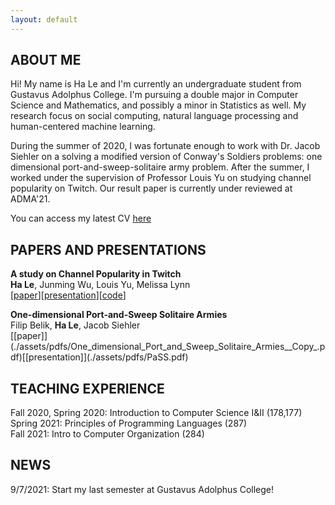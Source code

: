```yaml
---
layout: default
---
```


## ABOUT ME

Hi! My name is Ha Le and I'm currently an undergraduate student from Gustavus Adolphus College. I'm pursuing a double major in Computer Science and Mathematics, and possibly a minor in Statistics as well. My research focus on social computing, natural language processing and human-centered machine learning.

During the summer of 2020, I was fortunate enough to work with Dr. Jacob Siehler on a solving a modified version of Conway's Soldiers problems: one dimensional port-and-sweep-solitaire army problem. After the summer, I worked under the supervision of Professor Louis Yu on studying channel popularity on Twitch. Our result paper is currently under reviewed at ADMA'21.

You can access my latest CV [here](./assets/pdfs/Grad_School_Resume.pdf)

## PAPERS AND PRESENTATIONS
**A study on Channel Popularity in Twitch**<br />
**Ha Le**, Junming Wu, Louis Yu, Melissa Lynn<br />
\[[paper](./assets/pdfs/channel_popularity.pdf)\]\[[presentation](./assets/pdfs/twitch_present_draft.pptx.pdf)\]\[[code](https://github.com/hvrlxy/twitch_crawling)\]

**One-dimensional Port-and-Sweep Solitaire Armies**<br />
Filip Belik, **Ha Le**, Jacob Siehler<br />
\[[paper]\](./assets/pdfs/One_dimensional_Port_and_Sweep_Solitaire_Armies__Copy_.pdf)\[[presentation]\](./assets/pdfs/PaSS.pdf)

## TEACHING EXPERIENCE
Fall 2020, Spring 2020: Introduction to Computer Science I&II (178,177) <br />
Spring 2021: Principles of Programming Languages (287) <br />
Fall 2021: Intro to Computer Organization (284)

## NEWS
9/7/2021: Start my last semester at Gustavus Adolphus College!

<!-- Text can be **bold**, _italic_, or ~~strikethrough~~.

[Link to another page](./another-page.html).

There should be whitespace between paragraphs.

There should be whitespace between paragraphs. We recommend including a README, or a file with information about your project.

# Header 1

This is a normal paragraph following a header. GitHub is a code hosting platform for version control and collaboration. It lets you and others work together on projects from anywhere.

## Header 2

> This is a blockquote following a header.
>
> When something is important enough, you do it even if the odds are not in your favor.

### Header 3

```js
// Javascript code with syntax highlighting.
var fun = function lang(l) {
  dateformat.i18n = require('./lang/' + l)
  return true;
}
```

```ruby
# Ruby code with syntax highlighting
GitHubPages::Dependencies.gems.each do |gem, version|
  s.add_dependency(gem, "= #{version}")
end
```

#### Header 4

*   This is an unordered list following a header.
*   This is an unordered list following a header.
*   This is an unordered list following a header.

##### Header 5

1.  This is an ordered list following a header.
2.  This is an ordered list following a header.
3.  This is an ordered list following a header.

###### Header 6

| head1        | head two          | three |
|:-------------|:------------------|:------|
| ok           | good swedish fish | nice  |
| out of stock | good and plenty   | nice  |
| ok           | good `oreos`      | hmm   |
| ok           | good `zoute` drop | yumm  |

### There's a horizontal rule below this.

* * *

### Here is an unordered list:

*   Item foo
*   Item bar
*   Item baz
*   Item zip

### And an ordered list:

1.  Item one
1.  Item two
1.  Item three
1.  Item four

### And a nested list:

- level 1 item
  - level 2 item
  - level 2 item
    - level 3 item
    - level 3 item
- level 1 item
  - level 2 item
  - level 2 item
  - level 2 item
- level 1 item
  - level 2 item
  - level 2 item
- level 1 item

### Small image

![Octocat](https://github.githubassets.com/images/icons/emoji/octocat.png)

### Large image

![Branching](https://guides.github.com/activities/hello-world/branching.png)


### Definition lists can be used with HTML syntax.

<dl>
<dt>Name</dt>
<dd>Godzilla</dd>
<dt>Born</dt>
<dd>1952</dd>
<dt>Birthplace</dt>
<dd>Japan</dd>
<dt>Color</dt>
<dd>Green</dd>
</dl>

```
Long, single-line code blocks should not wrap. They should horizontally scroll if they are too long. This line should be long enough to demonstrate this.
```

```
The final element.
``` -->
